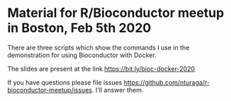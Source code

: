 # Material for R/Bioconductor meetup in Boston, Feb 5th 2020

There are three scripts which show the commands I use in the demonstration for using Bioconductor with Docker. 

The slides are present at the link https://bit.ly/bioc-docker-2020

If you have questions please file issues https://github.com/nturaga/r-bioconductor-meetup/issues. I'll answer them.
